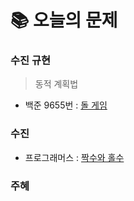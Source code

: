  # 📚 오늘의 문제
 
### 수진 규현
> 동적 계획법
- 백준 9655번 : [돌 게임](https://www.acmicpc.net/problem/9655)

### 수진
- 프로그래머스 : [짝수와 홀수](https://school.programmers.co.kr/learn/courses/30/lessons/12937) 
### 주혜
